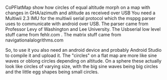 CoPFlatMap
show how circles of equal altitude morph on a map with changes in GHA/azimuth and altitude as received over USB
You need a Multiwii 2.3 IMU for the multiwii serial protocol which the msppg parser uses to communicate
with android over USB. The parser came from Professor Levy of Washington and Lee University.  The Usbserial low 
level stuff came from fehlr.com .  The matrix stuff came from navigationalalogrithms.com

So, to use it you also need an android device and probably Android Studio to compile it and upload it.
The "circles" on a flat map are more like sine waves or oblong circles depending on altitude.  On a sphere
these actually look like circles of varying size, with the big sine waves being big circles and the little egg shapes
being small circles.
